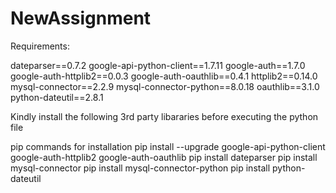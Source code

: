# NewAssignment
Requirements:

dateparser==0.7.2
google-api-python-client==1.7.11
google-auth==1.7.0
google-auth-httplib2==0.0.3
google-auth-oauthlib==0.4.1
httplib2==0.14.0
mysql-connector==2.2.9
mysql-connector-python==8.0.18
oauthlib==3.1.0
python-dateutil==2.8.1

Kindly install the following 3rd party libararies before executing the python file

pip commands for installation
pip install --upgrade google-api-python-client google-auth-httplib2 google-auth-oauthlib
pip install dateparser
pip install mysql-connector
pip install mysql-connector-python
pip install python-dateutil
